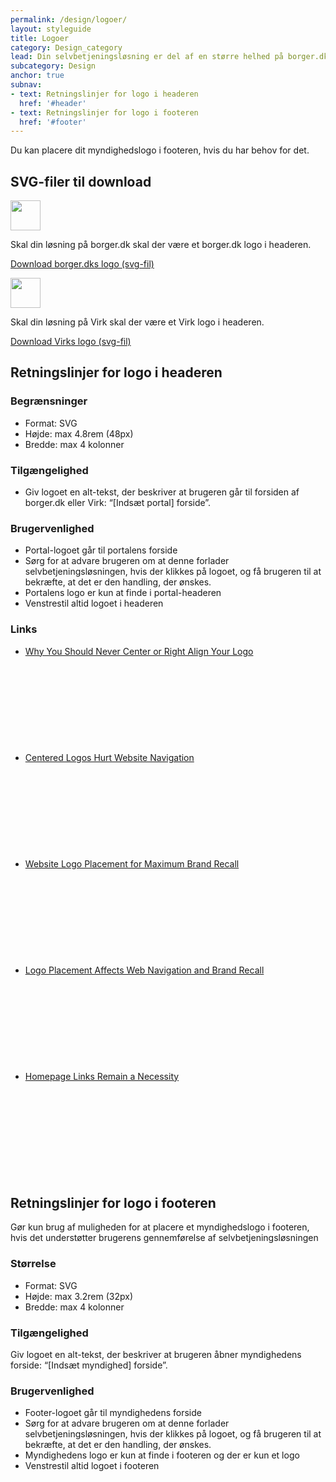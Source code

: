```yaml
---
permalink: /design/logoer/
layout: styleguide
title: Logoer
category: Design_category
lead: Din selvbetjeningsløsning er del af en større helhed på borger.dk og Virk, dette kommunikeres bl.a. via portalens logo i headeren.
subcategory: Design
anchor: true
subnav:
- text: Retningslinjer for logo i headeren
  href: '#header'
- text: Retningslinjer for logo i footeren
  href: '#footer'
---
```


<p>Du kan placere dit myndighedslogo i footeren, hvis du har behov for det.</p>
<h2>SVG-filer til download</h2>
<img src="{{ site.baseurl }}/assets/svg/logo-borgerdk.svg"  height="48" />
<p>Skal din løsning på borger.dk skal der være et borger.dk logo i headeren.</p>
<p><a href="{{ site.baseurl }}/assets/svg/logo-borgerdk.svg" download="logo-borgerdk">Download borger.dks logo (svg-fil)</a></p>
<img src="{{ site.baseurl }}/assets/svg/logo_virk.svg"  height="48" />
<p>Skal din løsning på Virk skal der være et Virk logo i headeren.</p>
<p><a href="{{ site.baseurl }}/assets/svg/logo_virk.svg" download="logo_virk">Download Virks logo (svg-fil)</a></p>
<h2 id="header">Retningslinjer for logo i headeren</h2>
<h3>Begrænsninger</h3>
<ul>
    <li>Format: SVG</li>
    <li>Højde: max 4.8rem (48px)</li>
    <li>Bredde: max 4 kolonner</li>
</ul>
<h3>Tilgængelighed</h3>
<ul>
    <li>Giv logoet en alt-tekst, der beskriver at brugeren går til forsiden af borger.dk eller Virk: “[Indsæt portal] forside”.</li>
</ul>
<h3>Brugervenlighed</h3>
<ul>
    <li>Portal-logoet går til portalens forside</li>
    <li>Sørg for at advare brugeren om at denne forlader selvbetjeningsløsningen, hvis der klikkes på logoet, og få brugeren til at bekræfte, at det er den handling, der ønskes.</li>
    <li>Portalens logo er kun at finde i portal-headeren</li>
    <li>Venstrestil altid logoet i headeren</li>
</ul>
<h3>Links</h3>
<ul class="nobullet-list">
    <li><a href="http://uxmovement.com/navigation/why-you-should-never-center-or-right-align-your-logo/?ref=webdesignernews.com" class="icon-link">Why You Should Never Center or Right Align Your Logo<svg class="icon-svg" focusable="false" aria-hidden="true" tabindex="-1"><use xlink:href="#open-in-new"></use></svg></a></li>
    <li><a href="https://www.nngroup.com/articles/centered-logos/" class="icon-link">Centered Logos Hurt Website Navigation<svg class="icon-svg" focusable="false" aria-hidden="true" tabindex="-1"><use xlink:href="#open-in-new"></use></svg></a></li>
    <li><a href="https://www.nngroup.com/articles/logo-placement-brand-recall/" class="icon-link">Website Logo Placement for Maximum Brand Recall<svg class="icon-svg" focusable="false" aria-hidden="true" tabindex="-1"><use xlink:href="#open-in-new"></use></svg></a></li>
    <li><a href="https://www.nngroup.com/videos/logo-placement/" class="icon-link">Logo Placement Affects Web Navigation and Brand Recall<svg class="icon-svg" focusable="false" aria-hidden="true" tabindex="-1"><use xlink:href="#open-in-new"></use></svg></a></li>
    <li><a href="https://www.nngroup.com/articles/homepage-links/" class="icon-link">Homepage Links Remain a Necessity<svg class="icon-svg" focusable="false" aria-hidden="true" tabindex="-1"><use xlink:href="#open-in-new"></use></svg></a></li>
</ul>
<h2 id="footer">Retningslinjer for logo i footeren</h2>
<p>Gør kun brug af muligheden for at placere et myndighedslogo i footeren, hvis det understøtter brugerens gennemførelse af selvbetjeningsløsningen</p>
<h3>Størrelse</h3>
<ul>
    <li>Format: SVG</li>
    <li>Højde: max 3.2rem (32px)</li>
    <li>Bredde: max 4 kolonner</li>
</ul>
<h3>Tilgængelighed</h3>
<p>Giv logoet en alt-tekst, der beskriver at brugeren åbner myndighedens forside: “[Indsæt myndighed] forside”.</p>
<h3>Brugervenlighed</h3>
<ul>
    <li>Footer-logoet går til myndighedens forside</li>
    <li>Sørg for at advare brugeren om at denne forlader selvbetjeningsløsningen, hvis der klikkes på logoet, og få brugeren til at bekræfte, at det er den handling, der ønskes.</li>
    <li>Myndighedens logo er kun at finde i footeren og der er kun et logo</li>
    <li>Venstrestil altid logoet i footeren</li>
</ul>
